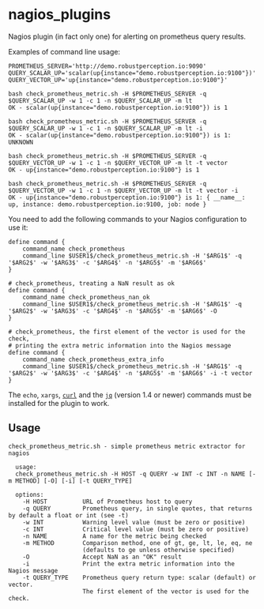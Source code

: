 # nagios_plugins

Nagios plugin (in fact only one) for alerting on prometheus query results.

Examples of command line usage:
```
PROMETHEUS_SERVER='http://demo.robustperception.io:9090'
QUERY_SCALAR_UP='scalar(up{instance="demo.robustperception.io:9100"})'
QUERY_VECTOR_UP='up{instance="demo.robustperception.io:9100"}'

bash check_prometheus_metric.sh -H $PROMETHEUS_SERVER -q $QUERY_SCALAR_UP -w 1 -c 1 -n $QUERY_SCALAR_UP -m lt
OK - scalar(up{instance="demo.robustperception.io:9100"}) is 1

bash check_prometheus_metric.sh -H $PROMETHEUS_SERVER -q $QUERY_SCALAR_UP -w 1 -c 1 -n $QUERY_SCALAR_UP -m lt -i
OK - scalar(up{instance="demo.robustperception.io:9100"}) is 1: UNKNOWN

bash check_prometheus_metric.sh -H $PROMETHEUS_SERVER -q $QUERY_VECTOR_UP -w 1 -c 1 -n $QUERY_VECTOR_UP -m lt -t vector
OK - up{instance="demo.robustperception.io:9100"} is 1

bash check_prometheus_metric.sh -H $PROMETHEUS_SERVER -q $QUERY_VECTOR_UP -w 1 -c 1 -n $QUERY_VECTOR_UP -m lt -t vector -i
OK - up{instance="demo.robustperception.io:9100"} is 1: { __name__: up, instance: demo.robustperception.io:9100, job: node }
```

You need to add the following commands to your Nagios configuration to use it:
```
define command {
    command_name check_prometheus
    command_line $USER1$/check_prometheus_metric.sh -H '$ARG1$' -q '$ARG2$' -w '$ARG3$' -c '$ARG4$' -n '$ARG5$' -m '$ARG6$'
}

# check_prometheus, treating a NaN result as ok
define command {
    command_name check_prometheus_nan_ok
    command_line $USER1$/check_prometheus_metric.sh -H '$ARG1$' -q '$ARG2$' -w '$ARG3$' -c '$ARG4$' -n '$ARG5$' -m '$ARG6$' -O
}

# check_prometheus, the first element of the vector is used for the check,
# printing the extra metric information into the Nagios message
define command {
    command_name check_prometheus_extra_info
    command_line $USER1$/check_prometheus_metric.sh -H '$ARG1$' -q '$ARG2$' -w '$ARG3$' -c '$ARG4$' -n '$ARG5$' -m '$ARG6$' -i -t vector
}
```

The `echo`, `xargs`, [`curl`](https://curl.haxx.se/) and the
[`jq`](https://stedolan.github.io/jq/) (version 1.4 or newer) commands must be installed for the plugin
to work.

## Usage

    check_prometheus_metric.sh - simple prometheus metric extractor for nagios
  
      usage:
      check_prometheus_metric.sh -H HOST -q QUERY -w INT -c INT -n NAME [-m METHOD] [-O] [-i] [-t QUERY_TYPE]
    
      options:
        -H HOST          URL of Prometheus host to query
        -q QUERY         Prometheus query, in single quotes, that returns by default a float or int (see -t)
        -w INT           Warning level value (must be zero or positive)
        -c INT           Critical level value (must be zero or positive)
        -n NAME          A name for the metric being checked
        -m METHOD        Comparison method, one of gt, ge, lt, le, eq, ne
                         (defaults to ge unless otherwise specified)
        -O               Accept NaN as an "OK" result 
        -i               Print the extra metric information into the Nagios message
        -t QUERY_TYPE    Prometheus query return type: scalar (default) or vector.
                         The first element of the vector is used for the check.
